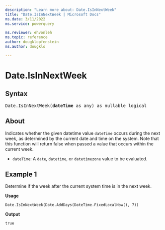 ```yaml
---
description: "Learn more about: Date.IsInNextWeek"
title: "Date.IsInNextWeek | Microsoft Docs"
ms.date: 3/11/2022
ms.service: powerquery

ms.reviewer: ehvonleh
ms.topic: reference
author: dougklopfenstein
ms.author: dougklo

---
```

# Date.IsInNextWeek

## Syntax

<pre>
Date.IsInNextWeek(<b>dateTime</b> as any) as nullable logical
</pre>

## About

Indicates whether the given datetime value `dateTime` occurs during the next week, as determined by the current date and time on the system. Note that this function will return false when passed a value that occurs within the current week.

* `dateTime`: A `date`, `datetime`, or `datetimezone` value to be evaluated.

## Example 1

Determine if the week after the current system time is in the next week.

**Usage**

```powerquery-m
Date.IsInNextWeek(Date.AddDays(DateTime.FixedLocalNow(), 7))
```

**Output**

`true`
